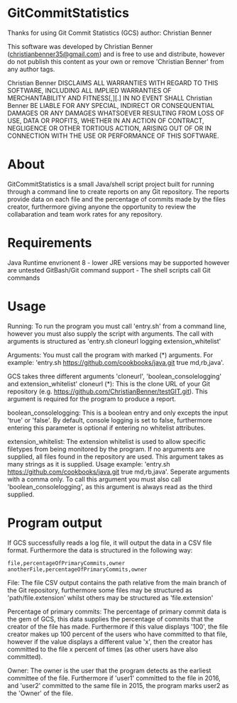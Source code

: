 # GitCommitStatistics
Thanks for using Git Commit Statistics (GCS)
author: Christian Benner

This software was developed by Christian Benner (christianbenner35@gmail.com) and is free to use and distribute, however do not publish this content as your own or remove 'Christian Benner' from any author tags.

Christian Benner DISCLAIMS ALL WARRANTIES WITH REGARD TO THIS SOFTWARE, INCLUDING ALL IMPLIED WARRANTIES OF MERCHANTABILITY AND FITNESS[,][.] IN NO EVENT SHALL Christian Benner BE LIABLE FOR ANY SPECIAL, INDIRECT OR CONSEQUENTIAL DAMAGES OR ANY DAMAGES WHATSOEVER RESULTING FROM LOSS OF USE, DATA OR PROFITS, WHETHER IN AN ACTION OF CONTRACT, NEGLIGENCE OR OTHER TORTIOUS ACTION, ARISING OUT OF OR IN CONNECTION WITH THE USE OR PERFORMANCE OF THIS SOFTWARE.

# About
GitCommitStatistics is a small Java/shell script project built for running through a command line to create reports on any Git repository. The reports provide data on each file and the percentage of commits made by the files creator, furthermore giving anyone the opportunity to review the collabaration and team work rates for any repository.

# Requirements
Java Runtime envrionent 8 - lower JRE versions may be supported however are untested
GitBash/Git command support - The shell scripts call Git commands

# Usage
Running:
To run the program you must call 'entry.sh' from a command line, however you must also supply the script with arguments. The call with arguments is structured as 'entry.sh cloneurl logging extension_whitelist'
	
Arguments:
You must call the program with marked (*) arguments. For example: 'entry.sh https://github.com/cookbooks/java.git true md,rb,java'.
			
GCS takes three different arguments 'cloneurl', 'boolean_consolelogging' and extension_whitelist'
cloneurl (*):
This is the clone URL of your Git repository (e.g. https://github.com/ChristianBenner/testGIT.git). This argument is required for the program to produce a report.
			
boolean_consolelogging:
This is a boolean entry and only excepts the input 'true' or 'false'. By default, console logging is set to false, furthermore entering this parameter is optional if entering no whitelist attributes.
			
extension_whitelist:
The extension whitelist is used to allow specific filetypes from being monitored by the program. If no arguments are supplied, all files found in the repository are used. This argument takes as many strings as it is supplied. Usage example: 'entry.sh https://github.com/cookbooks/java.git true md,rb,java'. Seperate arguments with a comma only. To call this argument you must also call 'boolean_consolelogging', as this argument is always read as the third supplied.
	
# Program output
If GCS successfully reads a log file, it will output the data in a CSV file format. Furthermore the data is structured in the following way:
	
	file,percentageOfPrimaryCommits,owner
	anotherFile,percentageOfPrimaryCommits,owner
		
File:
	The file CSV output contains the path relative from the main branch of the Git repository, furthermore some files may be structured as 'path/file.extension' whilst others may be structured as 'file.extension'
		
Percentage of primary commits:
	The percentage of primary commit data is the gem of GCS, this data supplies the percentage of commits that the creator of the file has made. Furthermore if this value displays '100', the file creator makes up 100 percent of the users who have committed to that file, however if the value displays a different value 'x', then the creator has committed to the file x percent of times (as other users have also committed).
		
Owner:
	The owner is the user that the program detects as the earliest committee of the file. Furthermore if 'user1' committed to the file in 2016, and 'user2' committed to the same file in 2015, the program marks user2 as the 'Owner' of the file.

